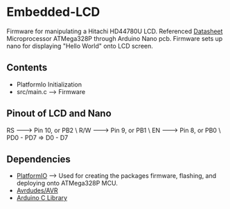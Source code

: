 # Embedded-LCD
Firmware for manipulating a Hitachi HD44780U LCD. Referenced [Datasheet](https://circuitdigest.com/sites/default/files/HD44780U.pdf) 
Microprocessor ATMega328P through Arduino Nano pcb. Firmware sets up nano for displaying "Hello World" onto LCD screen. 

## Contents
- PlatformIo Initialization
- src/main.c --> Firmware


## Pinout of LCD and Nano

RS ---> Pin 10, or PB2 \ 
R/W ---> Pin 9, or PB1 \ 
EN ---> Pin 8, or PB0 \ 
PD0 - PD7  => D0 - D7

## Dependencies 
- [PlatformIO](https://platformio.org/) --> Used for creating the packages firmware, flashing, and deploying onto ATMega328P MCU.
- [Avrdudes/AVR](https://github.com/avrdudes/avr-libc)
- [Arduino C Library](https://docs.arduino.cc/libraries/)
